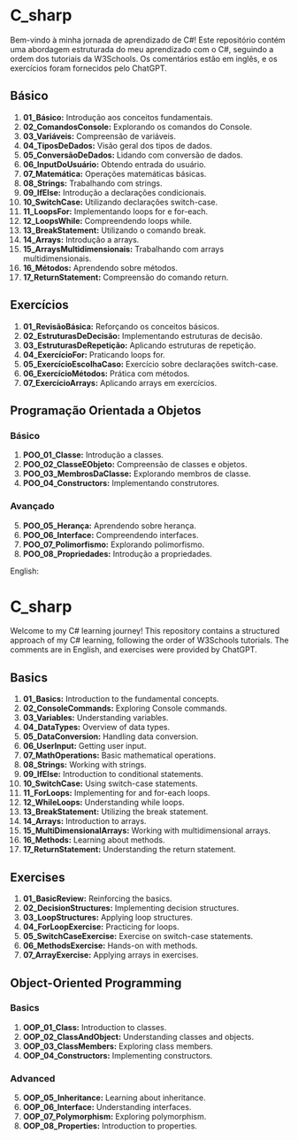 # C_sharp

Bem-vindo à minha jornada de aprendizado de C#! Este repositório contém uma abordagem estruturada do meu aprendizado com o C#, seguindo a ordem dos tutoriais da W3Schools. Os comentários estão em inglês, e os exercícios foram fornecidos pelo ChatGPT.

## Básico
1. **01_Básico:** Introdução aos conceitos fundamentais.
2. **02_ComandosConsole:** Explorando os comandos do Console.
3. **03_Variáveis:** Compreensão de variáveis.
4. **04_TiposDeDados:** Visão geral dos tipos de dados.
5. **05_ConversãoDeDados:** Lidando com conversão de dados.
6. **06_InputDoUsuário:** Obtendo entrada do usuário.
7. **07_Matemática:** Operações matemáticas básicas.
8. **08_Strings:** Trabalhando com strings.
9. **09_IfElse:** Introdução a declarações condicionais.
10. **10_SwitchCase:** Utilizando declarações switch-case.
11. **11_LoopsFor:** Implementando loops for e for-each.
12. **12_LoopsWhile:** Compreendendo loops while.
13. **13_BreakStatement:** Utilizando o comando break.
14. **14_Arrays:** Introdução a arrays.
15. **15_ArraysMultidimensionais:** Trabalhando com arrays multidimensionais.
16. **16_Métodos:** Aprendendo sobre métodos.
17. **17_ReturnStatement:** Compreensão do comando return.

## Exercícios
1. **01_RevisãoBásica:** Reforçando os conceitos básicos.
2. **02_EstruturasDeDecisão:** Implementando estruturas de decisão.
3. **03_EstruturasDeRepetição:** Aplicando estruturas de repetição.
4. **04_ExercícioFor:** Praticando loops for.
5. **05_ExercícioEscolhaCaso:** Exercício sobre declarações switch-case.
6. **06_ExercícioMétodos:** Prática com métodos.
7. **07_ExercícioArrays:** Aplicando arrays em exercícios.

## Programação Orientada a Objetos

### Básico
1. **POO_01_Classe:** Introdução a classes.
2. **POO_02_ClasseEObjeto:** Compreensão de classes e objetos.
3. **POO_03_MembrosDaClasse:** Explorando membros de classe.
4. **POO_04_Constructors:** Implementando construtores.

### Avançado
5. **POO_05_Herança:** Aprendendo sobre herança.
6. **POO_06_Interface:** Compreendendo interfaces.
7. **POO_07_Polimorfismo:** Explorando polimorfismo.
8. **POO_08_Propriedades:** Introdução a propriedades.



English:

# C_sharp

Welcome to my C# learning journey! This repository contains a structured approach of my C# learning, following the order of W3Schools tutorials. The comments are in English, and exercises were provided by ChatGPT.

## Basics
1. **01_Basics:** Introduction to the fundamental concepts.
2. **02_ConsoleCommands:** Exploring Console commands.
3. **03_Variables:** Understanding variables.
4. **04_DataTypes:** Overview of data types.
5. **05_DataConversion:** Handling data conversion.
6. **06_UserInput:** Getting user input.
7. **07_MathOperations:** Basic mathematical operations.
8. **08_Strings:** Working with strings.
9. **09_IfElse:** Introduction to conditional statements.
10. **10_SwitchCase:** Using switch-case statements.
11. **11_ForLoops:** Implementing for and for-each loops.
12. **12_WhileLoops:** Understanding while loops.
13. **13_BreakStatement:** Utilizing the break statement.
14. **14_Arrays:** Introduction to arrays.
15. **15_MultiDimensionalArrays:** Working with multidimensional arrays.
16. **16_Methods:** Learning about methods.
17. **17_ReturnStatement:** Understanding the return statement.

## Exercises
1. **01_BasicReview:** Reinforcing the basics.
2. **02_DecisionStructures:** Implementing decision structures.
3. **03_LoopStructures:** Applying loop structures.
4. **04_ForLoopExercise:** Practicing for loops.
5. **05_SwitchCaseExercise:** Exercise on switch-case statements.
6. **06_MethodsExercise:** Hands-on with methods.
7. **07_ArrayExercise:** Applying arrays in exercises.

## Object-Oriented Programming

### Basics
1. **OOP_01_Class:** Introduction to classes.
2. **OOP_02_ClassAndObject:** Understanding classes and objects.
3. **OOP_03_ClassMembers:** Exploring class members.
4. **OOP_04_Constructors:** Implementing constructors.

### Advanced
5. **OOP_05_Inheritance:** Learning about inheritance.
6. **OOP_06_Interface:** Understanding interfaces.
7. **OOP_07_Polymorphism:** Exploring polymorphism.
8. **OOP_08_Properties:** Introduction to properties.

